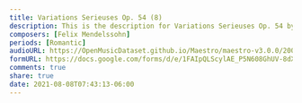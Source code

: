 ```yaml
---
title: Variations Serieuses Op. 54 (8)
description: This is the description for Variations Serieuses Op. 54 by Felix Mendelssohn
composers: [Felix Mendelssohn]
periods: [Romantic]
audioURL: https://OpenMusicDataset.github.io/Maestro/maestro-v3.0.0/2008/MIDI-Unprocessed_11_R3_2008_01-04_ORIG_MID--AUDIO_11_R3_2008_wav--2.midi
formURL: https://docs.google.com/forms/d/e/1FAIpQLScylAE_P5N608GhUV-8dXwR1FMM5ej-wMXS1n4caUCiVj83nw/viewform
comments: true
share: true
date: 2021-08-08T07:43:13-06:00
---
```

